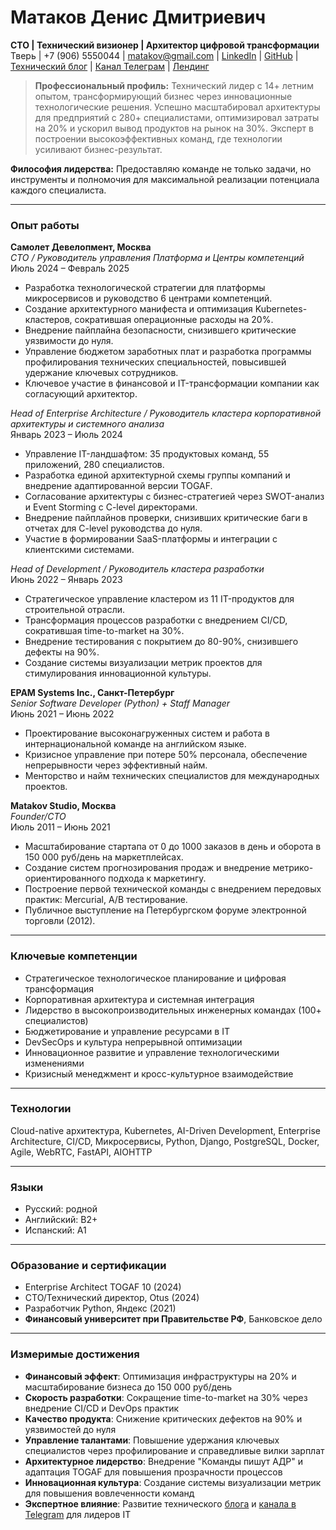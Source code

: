 # Матаков Денис Дмитриевич  
**CTO | Технический визионер | Архитектор цифровой трансформации**
Тверь | +7 (906) 5550044 | [matakov@gmail.com](mailto:matakov@gmail.com) | [LinkedIn](https://www.linkedin.com/in/matakov) | [GitHub](https://github.com/matacoder) | [Технический блог](https://matakov.com) | [Канал Телеграм](https://t.me/cto_leader) | [Лендинг](https://mtkv.ru)  

> **Профессиональный профиль:** Технический лидер с 14+ летним опытом, трансформирующий бизнес через инновационные технологические решения. Успешно масштабировал архитектуры для предприятий с 280+ специалистами, оптимизировал затраты на 20% и ускорил вывод продуктов на рынок на 30%. Эксперт в построении высокоэффективных команд, где технологии усиливают бизнес-результат.

**Философия лидерства:** Предоставляю команде не только задачи, но инструменты и полномочия для максимальной реализации потенциала каждого специалиста.

---

### Опыт работы  

**Самолет Девелопмент, Москва**  
*CTO / Руководитель управления Платформа и Центры компетенций*  
Июль 2024 – Февраль 2025  
- Разработка технологической стратегии для платформы микросервисов и руководство 6 центрами компетенций.
- Создание архитектурного манифеста и оптимизация Kubernetes-кластеров, сократившая операционные расходы на 20%.
- Внедрение пайплайна безопасности, снизившего критические уязвимости до нуля.
- Управление бюджетом заработных плат и разработка программы профилирования технических специальностей, повысившей удержание ключевых сотрудников.
- Ключевое участие в финансовой и IT-трансформации компании как согласующий архитектор.

*Head of Enterprise Architecture / Руководитель кластера корпоративной архитектуры и системного анализа*  
Январь 2023 – Июль 2024  
- Управление IT-ландшафтом: 35 продуктовых команд, 55 приложений, 280 специалистов.
- Разработка единой архитектурной схемы группы компаний и внедрение адаптированной версии TOGAF.
- Согласование архитектуры с бизнес-стратегией через SWOT-анализ и Event Storming с C-level директорами.
- Внедрение пайплайнов проверки, снизивших критические баги в отчетах для C-level руководства до нуля.
- Участие в формировании SaaS-платформы и интеграции с клиентскими системами.

*Head of Development / Руководитель кластера разработки*  
Июнь 2022 – Январь 2023  
- Стратегическое управление кластером из 11 IT-продуктов для строительной отрасли.
- Трансформация процессов разработки с внедрением CI/CD, сократившая time-to-market на 30%.
- Внедрение тестирования с покрытием до 80-90%, снизившего дефекты на 90%.
- Создание системы визуализации метрик проектов для стимулирования инновационной культуры.

**EPAM Systems Inc., Санкт-Петербург**  
*Senior Software Developer (Python) + Staff Manager*  
Июнь 2021 – Июнь 2022  
- Проектирование высоконагруженных систем и работа в интернациональной команде на английском языке.
- Кризисное управление при потере 50% персонала, обеспечение непрерывности через эффективный найм.
- Менторство и найм технических специалистов для международных проектов.

**Matakov Studio, Москва**  
*Founder/CTO*  
Июль 2011 – Июнь 2021  
- Масштабирование стартапа от 0 до 1000 заказов в день и оборота в 150 000 руб/день на маркетплейсах.
- Создание систем прогнозирования продаж и внедрение метрико-ориентированного подхода к маркетингу.
- Построение первой технической команды с внедрением передовых практик: Mercurial, A/B тестирование.
- Публичное выступление на Петербургском форуме электронной торговли (2012).

---

### Ключевые компетенции  
- Стратегическое технологическое планирование и цифровая трансформация
- Корпоративная архитектура и системная интеграция
- Лидерство в высокопроизводительных инженерных командах (100+ специалистов)
- Бюджетирование и управление ресурсами в IT
- DevSecOps и культура непрерывной оптимизации
- Инновационное развитие и управление технологическими изменениями
- Кризисный менеджмент и кросс-культурное взаимодействие

---

### Технологии  
Cloud-native архитектура, Kubernetes, AI-Driven Development, Enterprise Architecture, CI/CD, Микросервисы, Python, Django, PostgreSQL, Docker, Agile, WebRTC, FastAPI, AIOHTTP  

---

### Языки
- Русский: родной
- Английский: B2+
- Испанский: A1

---

### Образование и сертификации  
- Enterprise Architect TOGAF 10 (2024)
- CTO/Технический директор, Otus (2024)
- Разработчик Python, Яндекс (2021)
- **Финансовый университет при Правительстве РФ**, Банковское дело

---

### Измеримые достижения  
- **Финансовый эффект**: Оптимизация инфраструктуры на 20% и масштабирование бизнеса до 150 000 руб/день
- **Скорость разработки**: Сокращение time-to-market на 30% через внедрение CI/CD и DevOps практик
- **Качество продукта**: Снижение критических дефектов на 90% и уязвимостей до нуля
- **Управление талантами**: Повышение удержания ключевых специалистов через профилирование и справедливые вилки зарплат
- **Архитектурное лидерство**: Внедрение "Команды пишут АДР" и адаптация TOGAF для повышения прозрачности процессов
- **Инновационная культура**: Создание системы визуализации метрик для повышения вовлеченности команд
- **Экспертное влияние**: Развитие технического [блога](https://matakov.com) и [канала в Telegram](https://t.me/cto_leader) для лидеров IT